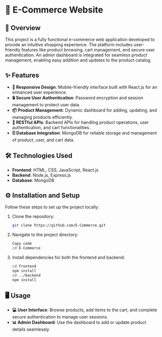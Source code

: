 # 🛒 E-Commerce Website

## 🌟 Overview
This project is a fully functional e-commerce web application developed to provide an intuitive shopping experience. The platform includes user-friendly features like product browsing, cart management, and secure user authentication. An admin dashboard is integrated for seamless product management, enabling easy addition and updates to the product catalog.

## ✨ Features
- **📱 Responsive Design**: Mobile-friendly interface built with React.js for an enhanced user experience.
- **🔒 Secure User Authentication**: Password encryption and session management to protect user data.
- **📦 Product Management**: Dynamic dashboard for adding, updating, and managing products efficiently.
- **🔗 RESTful APIs**: Backend APIs for handling product operations, user authentication, and cart functionalities.
- **🗄️ Database Integration**: MongoDB for reliable storage and management of product, user, and cart data.

## 🛠️ Technologies Used
- **Frontend**: HTML, CSS, JavaScript, React.js
- **Backend**: Node.js, Express.js
- **Database**: MongoDB

## ⚙️ Installation and Setup
Follow these steps to set up the project locally:

1. Clone the repository:
   ```bash
   git clone https://github.com/E-Commerce.git
2. Navigate to the project directory:
   ```bash
   Copy code
   cd E-Commerce
3. Install dependencies for both the frontend and backend:
   ```bash
   cd frontend
   npm install
   cd ../backend
   npm install

## 🖥️ Usage
- **💻 User Interface**: Browse products, add items to the cart, and complete secure authentication to manage user sessions.
- **📊 Admin Dashboard**: Use the dashboard to add or update product details seamlessly.

